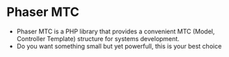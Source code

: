 # Phaser MTC
- Phaser MTC is a PHP library that provides a convenient MTC (Model, Controller Template) structure for systems development.
- Do you want something small but yet powerfull, this is your best choice
